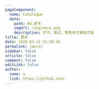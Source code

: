 ```yaml
---
pageComponent:
  name: Catalogue
  data:
    path: 04.更多
    imgUrl: /img/more.png
    description: 学习、面试、等更多文章和页面
title: 更多
date: 2020-03-11 21:50:56
permalink: /more/
sidebar: false
article: false
comment: false
editLink: false
author:
  name: a
  link: https://github.com/
---
```

